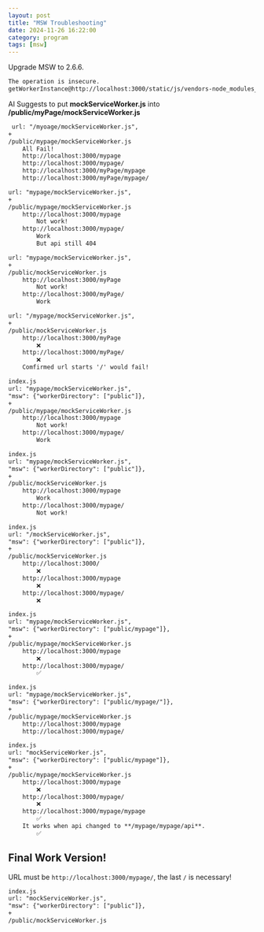 ```yaml
---
layout: post
title: "MSW Troubleshooting"
date: 2024-11-26 16:22:00
category: program
tags: [msw]
---
```


Upgrade MSW to 2.6.6.

```xml
The operation is insecure.
getWorkerInstance@http://localhost:3000/static/js/vendors-node_modules_msw_lib_browser_index_mjs-node_modules_msw_lib_core_HttpResponse_mjs-nod-8fd840.chunk.js:5736:11
```

AI Suggests to put **mockServiceWorker.js** into **/public/myPage/mockServiceWorker.js**  

```xml
 url: "/myoage/mockServiceWorker.js",
+
/public/mypage/mockServiceWorker.js
	All Fail!  
	http://localhost:3000/mypage
	http://localhost:3000/mypage/
	http://localhost:3000/myPage/mypage
	http://localhost:3000/myPage/mypage/
```
```xml
url: "mypage/mockServiceWorker.js",
+
/public/mypage/mockServiceWorker.js
	http://localhost:3000/mypage
		Not work!
	http://localhost:3000/mypage/
		Work
		But api still 404
```
```xml
url: "mypage/mockServiceWorker.js",
+
/public/mockServiceWorker.js
	http://localhost:3000/myPage
		Not work!
	http://localhost:3000/myPage/
		Work
```
```xml
url: "/mypage/mockServiceWorker.js",
+
/public/mockServiceWorker.js
	http://localhost:3000/myPage
		❌
	http://localhost:3000/myPage/
		❌
	Comfirmed url starts '/' would fail!  
```
```xml
index.js
url: "mypage/mockServiceWorker.js",
"msw": {"workerDirectory": ["public"]},
+
/public/mypage/mockServiceWorker.js
	http://localhost:3000/mypage
		Not work!
	http://localhost:3000/mypage/
		Work
```
```xml
index.js
url: "mypage/mockServiceWorker.js",
"msw": {"workerDirectory": ["public"]},
+
/public/mockServiceWorker.js
	http://localhost:3000/mypage
		Work
	http://localhost:3000/mypage/
		Not work!
```
```xml
index.js
url: "/mockServiceWorker.js",
"msw": {"workerDirectory": ["public"]},
+
/public/mockServiceWorker.js
	http://localhost:3000/
		❌
	http://localhost:3000/mypage
		❌
	http://localhost:3000/mypage/
		❌
```
```xml
index.js
url: "mypage/mockServiceWorker.js",
"msw": {"workerDirectory": ["public/mypage"]},
+
/public/mypage/mockServiceWorker.js
	http://localhost:3000/mypage
		❌
	http://localhost:3000/mypage/
		✅
```
```xml
index.js
url: "mypage/mockServiceWorker.js",
"msw": {"workerDirectory": ["public/mypage/"]},
+
/public/mypage/mockServiceWorker.js
	http://localhost:3000/mypage
	http://localhost:3000/mypage/
```
```xml
index.js
url: "mockServiceWorker.js",
"msw": {"workerDirectory": ["public/mypage"]},
+  
/public/mypage/mockServiceWorker.js
	http://localhost:3000/mypage  
		❌
	http://localhost:3000/mypage/  
		❌
	http://localhost:3000/mypage/mypage
		✅
	It works when api changed to **/mypage/mypage/api**.  
		✅
```

## Final Work Version!  
URL must be `http://localhost:3000/mypage/`, the last `/` is necessary!  

```xml
index.js
url: "mockServiceWorker.js",
"msw": {"workerDirectory": ["public"]},
+  
/public/mockServiceWorker.js
```



[jekyll]: http://jekyllrb.com
[jekyll-gh]: https://github.com/jekyll/jekyll
[jekyll-help]: https://github.com/jekyll/jekyll-help

